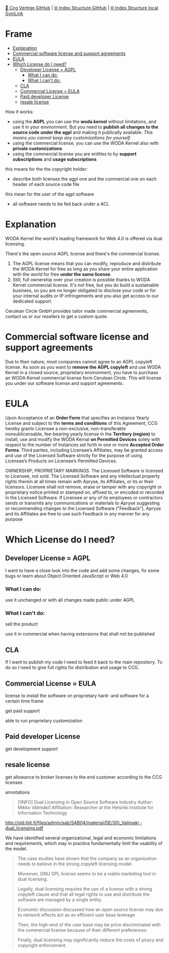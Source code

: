 [📁 Ccg Vertrge GitHub](/cerulean-circle-unlimited-2cu/governance/cc-internals/contracts-discussion/ccg-vertrge.md) | [🌐 Index Structure GitHub](/cerulean-circle-unlimited-2cu/governance/cc-internals/contracts-discussion/ccg-vertrge/frame.md) | [🌐 Index Structure local SymLink](./frame.entry.md)

# Frame

- [Explanation](#explanation)
- [Commercial software license and support agreements](#commercial-software-license-and-support-agreements)
- [EULA](#eula)
- [Which License do I need?](#which-license-do-i-need)
  - [Developer License = AGPL](#developer-license-agpl)
    - [What I can do:](#what-i-can-do)
    - [What I can't do:](#what-i-cant-do)
  - [CLA](#cla)
  - [Commercial License = EULA](#commercial-license-eula)
  - [Paid developer License](#paid-developer-license)
  - [resale license](#resale-license)

How it works:

- using the **AGPL** you can use the **woda kernel** without limitations, and use it in your environment. But you need to **publish all changes to the source code under the agpl** and making it publically available. *This means you cannot keep any customizations for yourself.*
- using the commercial license, you can use the WODA Kernel also with **private customizations**
- using the commercial license you are entitles to by **support subscriptions** and **usage subscriptions**

this means for the the copyright holder:

- describe both licenses the agpl one and the commercial one on each header of each source code file

this mean for the user of the agpl software

- all software needs to be fed back under a ACL

# Explanation

WODA Kernel the world's leading framework for Web 4.0 is offered via dual licensing.

There's the open source AGPL license and there's the commercial license.

1. The AGPL license means that you can modify, reproduce and distribute the WODA Kernel for free as long as you share your entire application with the world for free **under the same license**.
2. Still, full ownership over your creation is possible thanks to WODA Kernel commercial license. It's not free, but you do build a sustainable business, so you are no longer obligated to disclose your code or for your internal audits or IP infringements and you also get access to our dedicated support.

Cerulean Circle GmbH provides tailor made commercial agreements, contact us or our resellers to get a custom quote.

# Commercial software license and support agreements

Due to their nature, most companies cannot agree to an AGPL copyleft license. As soon as you want to **remove the AGPL copyleft** and use WODA Kernel in a closed source, proprietary environment, you have to purchase an WODA Kernel commercial license form Cerulean Circle. This will license you under our software license and support agreements.

# **EULA**

Upon Acceptance of an **Order Form** that specifies an Instance Yearly License and subject to the **terms and conditions** of this Agreement, CCG hereby grants Licensee a non-exclusive, non-transferable nonsublicensable, fee-bearing yearly license in the **Territory (region)** to install, use and modify the WODA Kernal **on Permitted Devices** solely with respect to the number of Instances set forth in one or more **Accepted Order Forms**. Third parties, including Licensee’s Affiliates, may be granted access and use of the Licensed Software strictly for the purpose of using Licensee’s Products on Licensee’s Permitted Devices.

OWNERSHIP; PROPRIETARY MARKINGS. The Licensed Software is licensed to Licensee, not sold. The Licensed Software and any intellectual property rights therein at all times remain with Apryse, its Affiliates, or its or their licensors. Licensee shall not remove, erase or tamper with any copyright or proprietary notice printed or stamped on, affixed to, or encoded or recorded in the Licensed Software. If Licensee or any of its employees or contractors sends or transmits any communications or materials to Apryse suggesting or recommending changes to the Licensed Software ("Feedback"), Apryse and its Affiliates are free to use such Feedback in any manner for any purpose

# Which License do I need?

## Developer License = AGPL

I want to have a close look into the code and add some changes, fix some bugs or learn about Object Oriented JavaScript or Web 4.0

### What I can do:

use it unchanged or with all changes made public under AGPL

### What I can't do:

sell the product

use it in commercial when having extensions that shall not be published

## CLA

If I want to publish my code I need to feed it back to the main repository. To do so I need to give full rights for distribution and usage to CCG.

## Commercial License = EULA

license to install the software on proprietary hard- and software for a certain time frame

get paid support

able to run proprietary customization

## Paid developer License

get development support

## resale license

get allowance to broker licenses to the end customer according to the CCG licenses

annotations

> [!INFO]
> Dual Licensing in Open Source Software Industry
> Author: Mikko Välimäki1
> Affiliation: Researcher at the Helsinki Institute for Information Technology

[http://old.hiit.fi/files/admin/sab/SAB04/material/DE/30\_Valimaki - dual\_licensing.pdf](http://old.hiit.fi/files/admin/sab/SAB04/material/DE/30_Valimaki%20-%20dual_licensing.pdf)

We have identified several organizational, legal and economic limitations and requirements, which may in practice fundamentally limit the usability of the model.

> The case studies have shown that the company as an organization needs to believe in the strong copyleft licensing model.
> 
> Moreover, GNU GPL license seems to be a viable marketing tool in dual licensing.
> 
> Legally, dual licensing requires the use of a license with a strong copyleft clause and that all legal rights to use and distribute the software are managed by a single entity.
> 
> Economic discussion discussed how an open source license may due to network effects act as an efficient user base leverage
> 
> Then, the high-end of the user base may be price discriminated with the commercial license because of their different preferences.
> 
> Finally, dual licensing may significantly reduce the costs of piracy and copyright enforcement.
